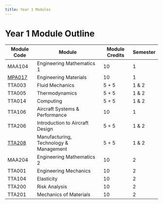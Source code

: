 ```yaml
---
title: Year 1 Modules
---
```


# Year 1 Module Outline

| Module Code| Module| Module Credits| Semester|
|---|---|---|---|
| MAA104| Engineering Mathematics 1| 10| 1|
| [MPA017](/year1/mpa017)| Engineering Materials| 10| 1|
| TTA003| Fluid Mechanics| 5 + 5| 1 & 2|
| TTA005| Thermodynamics| 5 + 5| 1 & 2|
| TTA014| Computing| 5 + 5| 1 & 2|
| TTA106| Aircraft Systems & Performance| 10| 1|
| TTA206| Introduction to Aircraft Design| 5 + 5| 1 & 2|
| [TTA208](/year1/tta208)| Manufacturing, Technology & Management| 5 + 5| 1 & 2|
| MAA204| Engineering Mathematics 2 | 10| 2|
| TTA001| Engineering Mechanics| 10| 2|
| TTA104| Elasticity| 10| 2|
| TTA200| Risk Analysis| 10| 2|
| TTA201| Mechanics of Materials| 10| 2|